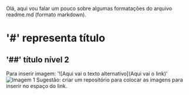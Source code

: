Olá, aqui vou falar um pouco sobre algumas formatações do arquivo readme.md (formato markdown).
# '#' representa título
## '##' título nível 2
Para inserir imagem:
'![Aqui vai o texto alternativo](Aqui vai o link)'
![Imagem 1]()
Sugestão: criar um repositório para colocar as imagens para inserir no espaço do link.
